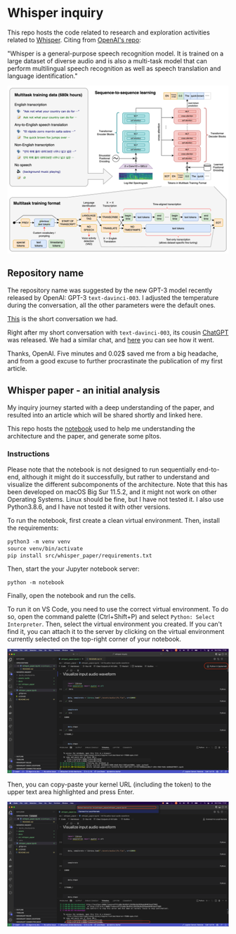 # Whisper inquiry
This repo hosts the code related to research and exploration activities related to [Whisper](https://cdn.openai.com/papers/whisper.pdf). Citing from [OpenAI's repo](https://github.com/openai/whisper):

"Whisper is a general-purpose speech recognition model. It is trained on a large dataset of diverse audio and is also a multi-task model that can perform multilingual speech recognition as well as speech translation and language identification."

<div class="img-div-any-width" markdown="0">
  <img src="./assets/img/whisper-approach-openai-repo.png" />
  <br />

</div>

## Repository name
The repository name was suggested by the new GPT-3 model recently released by OpenAI: GPT-3 `text-davinci-003`. I adjusted the temperature during the conversation, all the other parameters were the default ones.

[This](docs/repo_name.md) is the short conversation we had.

Right after my short conversation with `text-davinci-003`, its cousin [ChatGPT](https://openai.com/blog/chatgpt/) was released. We had a similar chat, and [here](docs/repo_name_chatgpt.md) you can see how it went.

Thanks, OpenAI. Five minutes and 0.02$ saved me from a big headache, and from a good excuse to further procrastinate the publication of my first article.

## Whisper paper - an initial analysis
My inquiry journey started with a deep understanding of the paper, and resulted into an article which will be shared shortly and linked here.

This repo hosts the [notebook](src/whisper_paper/whisper_paper.ipynb) used to help me understanding the architecture and the paper, and generate some pltos.

### Instructions
Please note that the notebook is not designed to run sequentially end-to-end, although it might do it successfully, but rather to understand and visualize the different subcomponents of the architecture. Note that this has been developed on macOS Big Sur 11.5.2, and it might not work on other Operating Systems. Linux should be fine, but I have not tested it. I also use Python3.8.6, and I have not tested it with other versions.

To run the notebook, first create a clean virtual environment. Then, install the requirements:
```
python3 -m venv venv
source venv/bin/activate
pip install src/whisper_paper/requirements.txt
```

Then, start the your Jupyter notebook server:
```
python -m notebook
```

Finally, open the notebook and run the cells.

To run it on VS Code, you need to use the correct virtual environment. To do so, open the command palette (Ctrl+Shift+P) and select `Python: Select Interpreter`. Then, select the virtual environment you created. If you can't find it, you can attach it to the server by clicking on the virtual environment currently selected on the top-right corner of your notebook. 

<div class="img-div-any-width" markdown="0">
  <img src="./assets/img/select_venv_notebook.png" />
  <br />

</div>

Then, you can copy-paste your kernel URL (including the token) to the upper text area highlighted and press Enter.

<div class="img-div-any-width" markdown="0">
  <img src="./assets/img/select_kernel.png" />
  <br />

</div>
